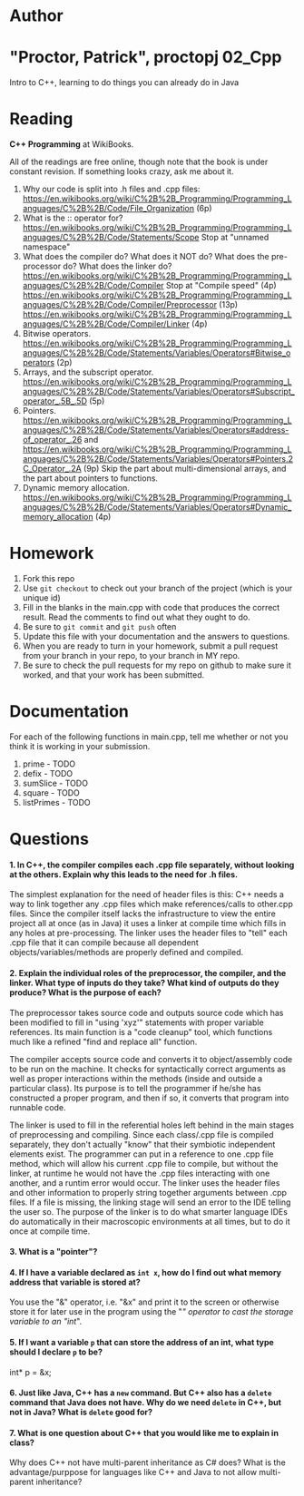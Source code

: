 Author
==========
"Proctor, Patrick", proctopj
02_Cpp
======

Intro to C++, learning to do things you can already do in Java

Reading
=======

**C++ Programming** at WikiBooks.

All of the readings are free online, though note that the book is under constant revision. If something looks crazy, ask me about it.

1. Why our code is split into .h files and .cpp files: https://en.wikibooks.org/wiki/C%2B%2B_Programming/Programming_Languages/C%2B%2B/Code/File_Organization (6p)
2. What is the :: operator for? https://en.wikibooks.org/wiki/C%2B%2B_Programming/Programming_Languages/C%2B%2B/Code/Statements/Scope Stop at "unnamed namespace"
3. What does the compiler do? What does it NOT do? What does the pre-processor do? What does the linker do? https://en.wikibooks.org/wiki/C%2B%2B_Programming/Programming_Languages/C%2B%2B/Code/Compiler Stop at "Compile speed" (4p) https://en.wikibooks.org/wiki/C%2B%2B_Programming/Programming_Languages/C%2B%2B/Code/Compiler/Preprocessor (13p) https://en.wikibooks.org/wiki/C%2B%2B_Programming/Programming_Languages/C%2B%2B/Code/Compiler/Linker (4p)
4. Bitwise operators. https://en.wikibooks.org/wiki/C%2B%2B_Programming/Programming_Languages/C%2B%2B/Code/Statements/Variables/Operators#Bitwise_operators (2p)
5. Arrays, and the subscript operator. https://en.wikibooks.org/wiki/C%2B%2B_Programming/Programming_Languages/C%2B%2B/Code/Statements/Variables/Operators#Subscript_operator_.5B_.5D (5p)
6. Pointers. https://en.wikibooks.org/wiki/C%2B%2B_Programming/Programming_Languages/C%2B%2B/Code/Statements/Variables/Operators#address-of_operator_.26 and https://en.wikibooks.org/wiki/C%2B%2B_Programming/Programming_Languages/C%2B%2B/Code/Statements/Variables/Operators#Pointers.2C_Operator_.2A (9p) Skip the part about multi-dimensional arrays, and the part about pointers to functions.
7. Dynamic memory allocation. https://en.wikibooks.org/wiki/C%2B%2B_Programming/Programming_Languages/C%2B%2B/Code/Statements/Variables/Operators#Dynamic_memory_allocation (4p)

Homework
========

1. Fork this repo
2. Use `git checkout` to check out your branch of the project (which is your unique id)
3. Fill in the blanks in the main.cpp with code that produces the correct result. Read the comments to find out what they ought to do.
4. Be sure to `git commit` and `git push` often
5. Update this file with your documentation and the answers to questions.
6. When you are ready to turn in your homework, submit a pull request from your branch in your repo, to your branch in MY repo.
7. Be sure to check the pull requests for my repo on github to make sure it worked, and that your work has been submitted.

Documentation
=========

For each of the following functions in main.cpp, tell me whether or not you think it is working in your submission.

1. prime - TODO
2. defix - TODO
3. sumSlice - TODO
4. square - TODO
5. listPrimes - TODO

Questions
=======

#### 1. In C++, the compiler compiles each .cpp file separately, without looking at the others. Explain why this leads to the need for .h files.
	
The simplest explanation for the need of header files is this: C++ needs a way to link together any .cpp files which make references/calls to other.cpp files. Since
the compiler itself lacks the infrastructure to view the entire project all at once (as in Java) it uses a linker at compile time which fills in any holes at 
pre-processing. The linker uses the header files to "tell" each .cpp file that it can compile because all dependent objects/variables/methods are properly defined and
compiled.

#### 2. Explain the individual roles of the preprocessor, the compiler, and the linker. What type of inputs do they take? What kind of outputs do they produce? What is the purpose of each?

The preprocessor takes source code and outputs source code which has been modified to fill in "using 'xyz'" statements with proper variable references. Its main function
is a "code cleanup" tool, which functions much like a refined "find and replace all" function.

The compiler accepts source code and converts it to object/assembly code to be run on the machine. It checks for syntactically correct arguments as well as proper
interactions within the methods (inside and outside a particular class). Its purpose is to tell the programmer if he/she has constructed a proper program, and then if
so, it converts that program into runnable code.

The linker is used to fill in the referential holes left behind in the main stages of preprocessing and compiling. Since each class/.cpp file is compiled separately,
they don't actually "know" that their symbiotic independent elements exist. The programmer can put in a reference to one .cpp file method, which will allow his current
.cpp file to compile, but without the linker, at runtime he would not have the .cpp files interacting with one another, and a runtim error would occur. The linker uses
the header files and other information to properly string together arguments between .cpp files. If a file is missing, the linking stage will send an error to the IDE
telling the user so. The purpose of the linker is to do what smarter language IDEs do automatically in their macroscopic environments at all times, but to do it once at
compile time.

#### 3. What is a "pointer"?

#### 4. If I have a variable declared as `int x`, how do I find out what memory address that variable is stored at?

You use the "&" operator, i.e. "&x" and print it to the screen or otherwise store it for later use in the program using the "*" operator to cast the storage variable 
to an "int*".

#### 5. If I want a variable `p` that can store the address of an int, what type should I declare `p` to be?

int* p = &x;

#### 6. Just like Java, C++ has a `new` command. But C++ also has a `delete` command that Java does not have. Why do we need `delete` in C++, but not in Java? What is `delete` good for?

#### 7. What is one question about C++ that you would like me to explain in class?

Why does C++ not have multi-parent inheritance as C# does? What is the advantage/purppose for languages like C++ and Java to not allow multi-parent inheritance?
